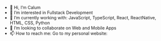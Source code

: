 - 👋 Hi, I’m Calum 
- 👀 I’m interested in Fullstack Development
- 🌱 I’m currently working with: JavaScript, TypeScript, React, ReactNative, HTML, CSS, Python 
- 💞️ I’m looking to collaborate on Web and Mobile Apps
- 📫 How to reach me: Go to my personal website: 

<!---
Calum09/Calum09 is a ✨ special ✨ repository because its `README.md` (this file) appears on your GitHub profile.
You can click the Preview link to take a look at your changes.
--->
